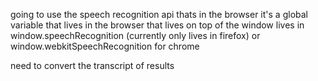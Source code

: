 going to use the speech recognition api thats in the browser
it's a global variable that lives in the browser that lives on top of the window
lives in window.speechRecognition (currently only lives in firefox) or window.webkitSpeechRecognition for chrome 

need to convert the transcript of results